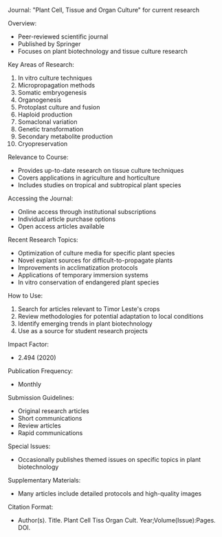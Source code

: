 Journal: "Plant Cell, Tissue and Organ Culture" for current research

Overview:
- Peer-reviewed scientific journal
- Published by Springer
- Focuses on plant biotechnology and tissue culture research

Key Areas of Research:
1. In vitro culture techniques
2. Micropropagation methods
3. Somatic embryogenesis
4. Organogenesis
5. Protoplast culture and fusion
6. Haploid production
7. Somaclonal variation
8. Genetic transformation
9. Secondary metabolite production
10. Cryopreservation

Relevance to Course:
- Provides up-to-date research on tissue culture techniques
- Covers applications in agriculture and horticulture
- Includes studies on tropical and subtropical plant species

Accessing the Journal:
- Online access through institutional subscriptions
- Individual article purchase options
- Open access articles available

Recent Research Topics:
- Optimization of culture media for specific plant species
- Novel explant sources for difficult-to-propagate plants
- Improvements in acclimatization protocols
- Applications of temporary immersion systems
- In vitro conservation of endangered plant species

How to Use:
1. Search for articles relevant to Timor Leste's crops
2. Review methodologies for potential adaptation to local conditions
3. Identify emerging trends in plant biotechnology
4. Use as a source for student research projects

Impact Factor:
- 2.494 (2020)

Publication Frequency:
- Monthly

Submission Guidelines:
- Original research articles
- Short communications
- Review articles
- Rapid communications

Special Issues:
- Occasionally publishes themed issues on specific topics in plant biotechnology

Supplementary Materials:
- Many articles include detailed protocols and high-quality images

Citation Format:
- Author(s). Title. Plant Cell Tiss Organ Cult. Year;Volume(Issue):Pages. DOI.